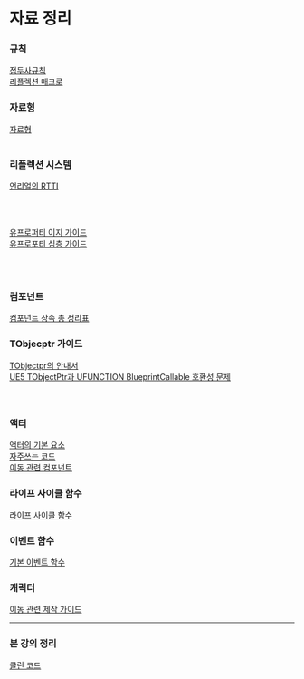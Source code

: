 # 자료 정리

### 규칙
[접두사규칙](https://github.com/seowooyoung119/UnrealCPP/blob/main/%EC%A0%91%EB%91%90%EC%82%AC%20%EA%B7%9C%EC%B9%99.md)<br>
[리플렉션 매크로](https://github.com/seowooyoung119/UnrealCPP/blob/main/%EB%A6%AC%ED%94%8C%EB%A0%89%EC%85%98%20%EB%A7%A4%ED%81%AC%EB%A1%9C.md)<br>

### 자료형
[자료형](https://github.com/seowooyoung119/UnrealCPP/blob/main/%EC%96%B8%EB%A6%AC%EC%96%BC%20%EC%97%94%EC%A7%84%20%EC%9E%90%EB%A3%8C%ED%98%95%20%EA%B0%80%EC%9D%B4%EB%93%9C.md)<br><br>

### 리플렉션 시스템
[언리얼의 RTTI](https://seowooyoung119.github.io/URTTI/)<br>

<br>
<br>

[유프로퍼티 이지 가이드](https://github.com/seowooyoung119/UnrealCPP/blob/main/UPROPERTY()%20%EC%9D%B4%EC%A7%80%20%EA%B0%80%EC%9D%B4%EB%93%9C.md) <br>
[유프로포티 심층 가이드](https://github.com/seowooyoung119/UnrealCPP/blob/main/%EC%96%B8%EB%A6%AC%EC%96%BC%20%EC%98%A4%EB%B8%8C%EC%A0%9D%ED%8A%B8%20%ED%81%B4%EB%9E%98%EC%8A%A4%20%EC%86%8D%EC%84%B1%20%EA%B4%80%EB%A6%AC:%20UPROPERTY()%EC%9D%98%20%EA%B8%B0%EB%8A%A5,%20%EB%9F%B0%ED%83%80%EC%9E%84%20%EC%8B%9C%EC%8A%A4%ED%85%9C%20%ED%86%B5%ED%95%A9%20%EB%B0%8F%20%EC%84%B1%EB%8A%A5%20%EC%98%81%ED%96%A5%20%EB%B6%84%EC%84%9D,.md) <br>

<br><br>

### 컴포넌트
[컴포넌트 상속 총 정리표](https://seowooyoung119.github.io/Component-/)

### TObjecptr 가이드
[TObjectpr의 안내서 ](https://github.com/seowooyoung119/UnrealCPP/blob/main/ObjectPtr%20%EA%B0%80%EC%9D%B4%EB%93%9C.md)<br>
[UE5 TObjectPtr과 UFUNCTION BlueprintCallable 호환성 문제](https://github.com/seowooyoung119/UnrealCPP/blob/main/UE5%20TObjectPtr%EA%B3%BC%20UFUNCTION%20BlueprintCallable%20%ED%98%B8%ED%99%98%EC%84%B1%20%EB%AC%B8%EC%A0%9C.md)<br>

<br>

## 
### 액터
[액터의 기본 요소](https://github.com/seowooyoung119/UnrealCPP/blob/main/%EC%95%A1%ED%84%B0%EC%9D%98%20%EA%B8%B0%EB%B3%B8%20%EC%9A%94%EC%86%8C.md)<br>
[자주쓰는 코드](https://github.com/seowooyoung119/UnrealCPP/blob/main/%EC%9E%90%EC%A3%BC%EC%93%B0%EB%8A%94%20%EC%BD%94%EB%93%9C.md) <br>
[이동 관련 컴포넌트](https://github.com/seowooyoung119/UnrealCPP/blob/main/%EC%9D%B4%EB%8F%99%20%EA%B4%80%EB%A0%A8%20%EC%BB%B4%ED%8F%AC%EB%84%8C%ED%8A%B8.md) 

### 라이프 사이클 함수
[라이프 사이클 함수](https://github.com/seowooyoung119/UnrealCPP/blob/main/%EA%B8%B0%EB%B3%B8%EC%A0%81%EC%9D%B8%20%EB%9D%BC%EC%9D%B4%ED%94%8C%20%EC%82%AC%EC%9D%B4%ED%81%B4%20%ED%95%A8%EC%88%98.md)<br>

### 이벤트 함수
[기본 이벤트 함수](https://github.com/seowooyoung119/UnrealCPP/blob/main/%EA%B8%B0%EB%B3%B8%20%EC%9D%B4%EB%B2%A4%ED%8A%B8%20%ED%95%A8%EC%88%98.md) <br>

### 캐릭터
[이동 관련 제작 가이드](https://github.com/seowooyoung119/UnrealCPP/blob/main/%EC%BA%90%EB%A6%AD%ED%84%B0%20%EC%9D%B4%EB%8F%99%20%EC%A0%9C%EC%9E%91%20%EA%B0%80%EC%9D%B4%EB%93%9C.md)  <br>


---
### 본 강의 정리

[클린 코드](https://github.com/seowooyoung119/UnrealCPP/blob/main/%ED%81%B4%EB%A6%B0%20%EC%BD%94%EB%93%9C.md)
